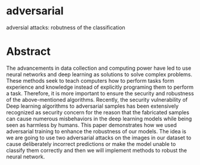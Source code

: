 # adversarial
adversial attacks: robutness of the classification
# Abstract

The advancements in data collection and computing power have led to use neural networks and
deep learning as solutions to solve complex problems. These methods seek to teach computers how
to perform tasks form experience and knowledge instead of explicitly programing them to perform a
task. Therefore, it is more important to ensure the security and robustness of the above-mentioned
algorithms. Recently, the security vulnerability of Deep learning algorithms to adversarial samples has
been extensively recognized as security concern for the reason that the fabricated samples can cause
numerous misbehaviors in the deep learning models while being seen as harmless by humans. This
paper demonstrates how we used adversarial training to enhance the robustness of our models. The
idea is we are going to use two adversarial attacks on the images in our dataset to cause deliberately
incorrect predictions or make the model unable to classify them correctly and then we will implement
methods to robust the neural network.
